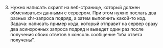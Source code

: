 3. Нужно написать скрипт на веб-странице, который должен обмениваться данными с
сервером. При этом нужно послать два разных xhr-запроса подряд, а затем выполнить
какой-то код.
Задача: написать пример кода, который отправит на сервер сразу два асинхронных
запроса подряд и выведет один раз после получения обоих ответов в консоль
сообщение “оба ответа получены”.
